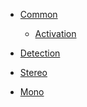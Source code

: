 - [Common](Common/)

  - [Activation](Common/Activation.md)

- [Detection](Detection/)
<!-- 
  - [2019_FCOS](Detection/FCOS.md) -->

- [Stereo](Stereo/)

  <!-- - [2019_HD3](Stereo/HD3.md)
  - [2020_AANet](Stereo/AANet.md)
  - [2020_HITNet](Stereo/HITNet.md)
  - [2020_Wasserstein](Stereo/Wasserstein.md) -->

- [Mono](Mono/)
<!-- 
  - [2019_MonoDepth2](Mono/MonoDepth2.md)
  - [2020_MiDaS](Mono/MiDaS.md) -->